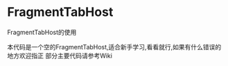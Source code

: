 # FragmentTabHost
FragmentTabHost的使用

本代码是一个空的FragmentTabHost,适合新手学习,看看就行,如果有什么错误的地方欢迎指正
部分主要代码请参考Wiki
